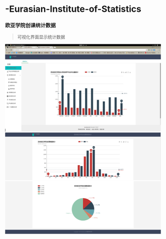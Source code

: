 # -Eurasian-Institute-of-Statistics
### 欧亚学院创课统计数据
> 可视化界面显示统计数据


<img src="./README/eurisia.png">
<img src="./README/eurisia1.png">
<img src="./README/eurisia2.png">

